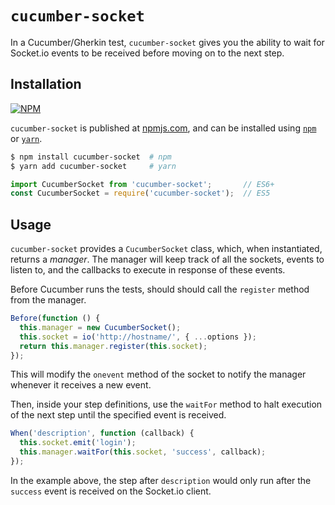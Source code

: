 # `cucumber-socket`

In a Cucumber/Gherkin test, `cucumber-socket` gives you the ability to wait for Socket.io events to be received before moving on to the next step.

## Installation

[![NPM](https://nodei.co/npm/cucumber-socket.png?compact=true)](https://nodei.co/npm/cucumber-socket/)

`cucumber-socket` is published at [npmjs.com](https://www.npmjs.com/), and can be installed using [`npm`](https://docs.npmjs.com/cli/npm) or [`yarn`](https://yarnpkg.com/lang/en/).

```bash
$ npm install cucumber-socket  # npm
$ yarn add cucumber-socket     # yarn
```

```js
import CucumberSocket from 'cucumber-socket';       // ES6+
const CucumberSocket = require('cucumber-socket');  // ES5
```


## Usage

`cucumber-socket` provides a `CucumberSocket` class, which, when instantiated, returns a _manager_. The manager will keep track of all the sockets, events to listen to, and the callbacks to execute in response of these events.

Before Cucumber runs the tests, should should call the `register` method from the manager.

```js
Before(function () {
  this.manager = new CucumberSocket();
  this.socket = io('http://hostname/', { ...options });
  return this.manager.register(this.socket);
});
```

This will modify the `onevent` method of the socket to notify the manager whenever it receives a new event.

Then, inside your step definitions, use the `waitFor` method to halt execution of the next step until the specified event is received.

```js
When('description', function (callback) {
  this.socket.emit('login');
  this.manager.waitFor(this.socket, 'success', callback);
});
```

In the example above, the step after `description` would only run after the `success` event is received on the Socket.io client.

